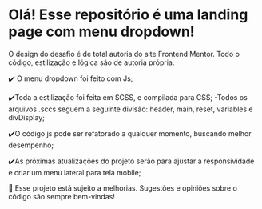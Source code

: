# Olá! Esse repositório é uma landing page com menu dropdown!

O design do desafio é de total autoria do site Frontend Mentor. Todo o código, estilização e lógica são de autoria própria.
 
✔️ O menu dropdown foi feito com Js;

✔️Toda a estilização foi feita em SCSS, e compilada para CSS;
    -Todos os arquivos .sccs seguem a seguinte divisão: header, main, reset, variables e divDisplay;

✔️O código js pode ser refatorado a qualquer momento, buscando melhor desempenho;

✔️As próximas atualizações do projeto serão para ajustar a responsividade e criar um menu lateral para tela mobile;



🌱 Esse projeto está sujeito a melhorias. Sugestões e opiniões sobre o código são sempre bem-vindas!